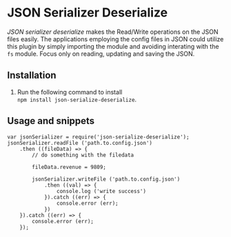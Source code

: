 # JSON Serializer Deserialize

<i>JSON serializer deserialize</i> makes the Read/Write operations on the JSON files easily. The applications employing the config files in JSON could utilize this plugin by simply importing the module and avoiding interating with the `fs` module. Focus only on reading, updating and saving the JSON. 

## Installation
1. Run the following command to install<br/>`npm install json-serialize-deserialize`.


## Usage and snippets
    var jsonSerializer = require('json-serialize-deserialize');
	jsonSerializer.readFile ('path.to.config.json')
		.then ((fileData) => {
			// do something with the filedata

			fileData.revenue = 9809;

			jsonSerializer.writeFile ('path.to.config.json')
				.then ((val) => {
					console.log ('write success')
				}).catch ((err) => {
					console.error (err);
				})
		}).catch ((err) => {
			console.error (err);
		});
